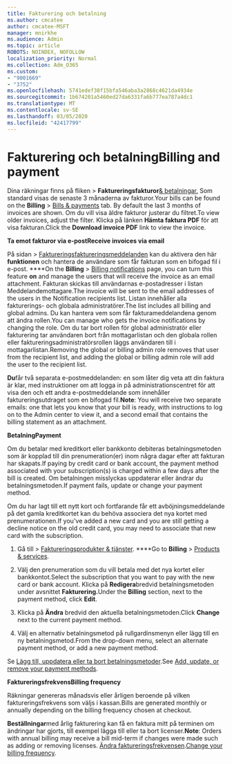 ```yaml
---
title: Fakturering och betalning
ms.author: cmcatee
author: cmcatee-MSFT
manager: mnirkhe
ms.audience: Admin
ms.topic: article
ROBOTS: NOINDEX, NOFOLLOW
localization_priority: Normal
ms.collection: Adm_O365
ms.custom:
- "9001669"
- "3752"
ms.openlocfilehash: 5741edef38f15bfa546aba3a2868c4621da4934e
ms.sourcegitcommit: 1b674201a5460ed27da6331fa6b777ea787a4dc1
ms.translationtype: MT
ms.contentlocale: sv-SE
ms.lasthandoff: 03/05/2020
ms.locfileid: "42417799"
---
```

# <a name="billing-and-payment"></a><span data-ttu-id="5cc18-102">Fakturering och betalning</span><span class="sxs-lookup"><span data-stu-id="5cc18-102">Billing and payment</span></span>

<span data-ttu-id="5cc18-103">Dina räkningar finns på fliken >  **Faktureringsfakturor**[& betalningar.](https://go.microsoft.com/fwlink/p/?linkid=848039)  Som standard visas de senaste 3 månaderna av fakturor.</span><span class="sxs-lookup"><span data-stu-id="5cc18-103">Your bills can be found on the **Billing** > [Bills & payments](https://go.microsoft.com/fwlink/p/?linkid=848039) tab.  By default the last 3 months of invoices are shown.</span></span>  <span data-ttu-id="5cc18-104">Om du vill visa äldre fakturor justerar du filtret.</span><span class="sxs-lookup"><span data-stu-id="5cc18-104">To view older invoices, adjust the filter.</span></span>  <span data-ttu-id="5cc18-105">Klicka på länken **Hämta faktura PDF** för att visa fakturan.</span><span class="sxs-lookup"><span data-stu-id="5cc18-105">Click the **Download invoice PDF** link to view the invoice.</span></span>

<span data-ttu-id="5cc18-106">**Ta emot fakturor via e-post**</span><span class="sxs-lookup"><span data-stu-id="5cc18-106">**Receive invoices via email**</span></span>

<span data-ttu-id="5cc18-107">På sidan > [Faktureringsfaktureringsmeddelanden](https://go.microsoft.com/fwlink/p/?linkid=853212) kan du aktivera den här **funktionen** och hantera de användare som får fakturan som en bifogad fil i e-post. \*\*\*\*</span><span class="sxs-lookup"><span data-stu-id="5cc18-107">On the **Billing** > [Billing notifications](https://go.microsoft.com/fwlink/p/?linkid=853212) page, you can turn this feature **on** and manage the users that will receive the invoice as an email attachment.</span></span> <span data-ttu-id="5cc18-108">Fakturan skickas till användarnas e-postadresser i listan Meddelandemottagare.</span><span class="sxs-lookup"><span data-stu-id="5cc18-108">The invoice will be sent to the email addresses of the users in the Notification recipients list.</span></span> <span data-ttu-id="5cc18-109">Listan innehåller alla fakturerings- och globala administratörer.</span><span class="sxs-lookup"><span data-stu-id="5cc18-109">The list includes all billing and global admins.</span></span>  <span data-ttu-id="5cc18-110">Du kan hantera vem som får fakturameddelandena genom att ändra rollen.</span><span class="sxs-lookup"><span data-stu-id="5cc18-110">You can manage who gets the invoice notifications by changing the role.</span></span>  <span data-ttu-id="5cc18-111">Om du tar bort rollen för global administratör eller fakturering tar användaren bort från mottagarlistan och den globala rollen eller faktureringsadministratörsrollen läggs användaren till i mottagarlistan.</span><span class="sxs-lookup"><span data-stu-id="5cc18-111">Removing the global or billing admin role removes that user from the recipient list, and adding the global or billing admin role will add the user to the recipient list.</span></span>

<span data-ttu-id="5cc18-112">**Du**får två separata e-postmeddelanden: en som låter dig veta att din faktura är klar, med instruktioner om att logga in på administrationscentret för att visa den och ett andra e-postmeddelande som innehåller faktureringsutdraget som en bifogad fil.</span><span class="sxs-lookup"><span data-stu-id="5cc18-112">**Note**: You will receive two separate emails: one that lets you know that your bill is ready, with instructions to log on to the Admin center to view it, and a second email that contains the billing statement as an attachment.</span></span>

<span data-ttu-id="5cc18-113">**Betalning**</span><span class="sxs-lookup"><span data-stu-id="5cc18-113">**Payment**</span></span>

<span data-ttu-id="5cc18-114">Om du betalar med kreditkort eller bankkonto debiteras betalningsmetoden som är kopplad till din prenumeration(er) inom några dagar efter att fakturan har skapats.</span><span class="sxs-lookup"><span data-stu-id="5cc18-114">If paying by credit card or bank account, the payment method associated with your subscription(s) is charged within a few days after the bill is created.</span></span>  <span data-ttu-id="5cc18-115">Om betalningen misslyckas uppdaterar eller ändrar du betalningsmetoden.</span><span class="sxs-lookup"><span data-stu-id="5cc18-115">If payment fails, update or change your payment method.</span></span> 

<span data-ttu-id="5cc18-116">Om du har lagt till ett nytt kort och fortfarande får ett avböjningsmeddelande på det gamla kreditkortet kan du behöva associera det nya kortet med prenumerationen.</span><span class="sxs-lookup"><span data-stu-id="5cc18-116">If you've added a new card and you are still getting a decline notice on the old credit card, you may need to associate that new card with the subscription.</span></span>

1. <span data-ttu-id="5cc18-117">Gå till > [Faktureringsprodukter & tjänster](https://go.microsoft.com/fwlink/p/?linkid=842054). \*\*\*\*</span><span class="sxs-lookup"><span data-stu-id="5cc18-117">Go to **Billing** > [Products & services](https://go.microsoft.com/fwlink/p/?linkid=842054).</span></span>

2. <span data-ttu-id="5cc18-118">Välj den prenumeration som du vill betala med det nya kortet eller bankkontot.</span><span class="sxs-lookup"><span data-stu-id="5cc18-118">Select the subscription that you want to pay with the new card or bank account.</span></span> <span data-ttu-id="5cc18-119">Klicka på **Redigera**bredvid betalningsmetoden under avsnittet **Fakturering.**</span><span class="sxs-lookup"><span data-stu-id="5cc18-119">Under the **Billing** section, next to the payment method, click **Edit**.</span></span>

3. <span data-ttu-id="5cc18-120">Klicka på **Ändra** bredvid den aktuella betalningsmetoden.</span><span class="sxs-lookup"><span data-stu-id="5cc18-120">Click **Change** next to the current payment method.</span></span>

4. <span data-ttu-id="5cc18-121">Välj en alternativ betalningsmetod på rullgardinsmenyn eller lägg till en ny betalningsmetod.</span><span class="sxs-lookup"><span data-stu-id="5cc18-121">From the drop-down menu, select an alternate payment method, or add a new payment method.</span></span>

<span data-ttu-id="5cc18-122">Se [Lägg till, uppdatera eller ta bort betalningsmetoder](https://go.microsoft.com/fwlink/?linkid=2118133).</span><span class="sxs-lookup"><span data-stu-id="5cc18-122">See [Add, update, or remove your payment methods](https://go.microsoft.com/fwlink/?linkid=2118133).</span></span>

<span data-ttu-id="5cc18-123">**Faktureringsfrekvens**</span><span class="sxs-lookup"><span data-stu-id="5cc18-123">**Billing frequency**</span></span>

<span data-ttu-id="5cc18-124">Räkningar genereras månadsvis eller årligen beroende på vilken faktureringsfrekvens som väljs i kassan.</span><span class="sxs-lookup"><span data-stu-id="5cc18-124">Bills are generated monthly or annually depending on the billing frequency chosen at checkout.</span></span>  

<span data-ttu-id="5cc18-125">**Beställningar**med årlig fakturering kan få en faktura mitt på terminen om ändringar har gjorts, till exempel lägga till eller ta bort licenser.</span><span class="sxs-lookup"><span data-stu-id="5cc18-125">**Note**: Orders with annual billing may receive a bill mid-term if changes were made such as adding or removing licenses.</span></span>  <span data-ttu-id="5cc18-126">[Ändra faktureringsfrekvensen](https://go.microsoft.com/fwlink/?linkid=2119148).</span><span class="sxs-lookup"><span data-stu-id="5cc18-126">[Change your billing frequency](https://go.microsoft.com/fwlink/?linkid=2119148).</span></span>
